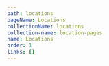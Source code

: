 ```yaml
---
path: locations
pageName: Locations
collectionName: locations
collection-name: location-pages
name: Locations
order: 1
links: []
---
```

